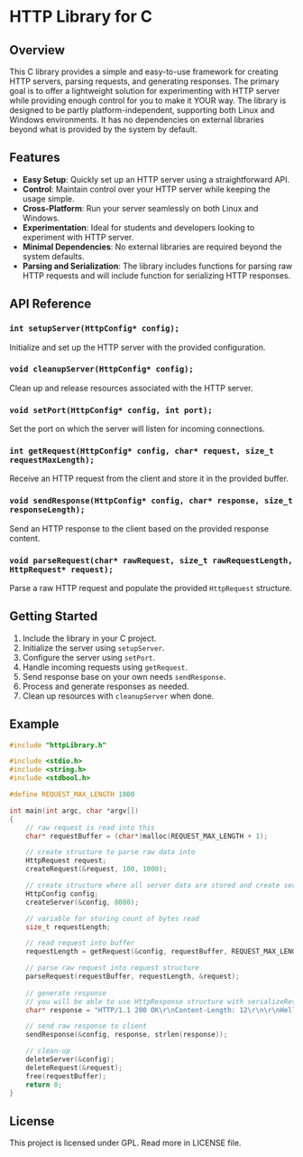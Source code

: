 # HTTP Library for C

## Overview

This C library provides a simple and easy-to-use framework for creating HTTP servers, parsing requests, and generating responses. The primary goal is to offer a lightweight solution for experimenting with HTTP server while providing enough control for you to make it YOUR way. The library is designed to be partly platform-independent, supporting both Linux and Windows environments. It has no dependencies on external libraries beyond what is provided by the system by default.

## Features

- **Easy Setup**: Quickly set up an HTTP server using a straightforward API.
- **Control**: Maintain control over your HTTP server while keeping the usage simple.
- **Cross-Platform**: Run your server seamlessly on both Linux and Windows.
- **Experimentation**: Ideal for students and developers looking to experiment with HTTP server.
- **Minimal Dependencies**: No external libraries are required beyond the system defaults.
- **Parsing and Serialization**: The library includes functions for parsing raw HTTP requests and will include function for serializing HTTP responses.

## API Reference

### `int setupServer(HttpConfig* config);`

Initialize and set up the HTTP server with the provided configuration.

### `void cleanupServer(HttpConfig* config);`

Clean up and release resources associated with the HTTP server.

### `void setPort(HttpConfig* config, int port);`

Set the port on which the server will listen for incoming connections.

### `int getRequest(HttpConfig* config, char* request, size_t requestMaxLength);`

Receive an HTTP request from the client and store it in the provided buffer.

### `void sendResponse(HttpConfig* config, char* response, size_t responseLength);`

Send an HTTP response to the client based on the provided response content.

### `void parseRequest(char* rawRequest, size_t rawRequestLength, HttpRequest* request);`

Parse a raw HTTP request and populate the provided `HttpRequest` structure.

## Getting Started

1. Include the library in your C project.
2. Initialize the server using `setupServer`.
3. Configure the server using `setPort`.
4. Handle incoming requests using `getRequest`.
5. Send response base on your own needs `sendResponse`.
6. Process and generate responses as needed.
7. Clean up resources with `cleanupServer` when done.

## Example

```c
#include "httpLibrary.h"

#include <stdio.h>
#include <string.h>
#include <stdbool.h>

#define REQUEST_MAX_LENGTH 1000

int main(int argc, char *argv[])
{
    // raw request is read into this
    char* requestBuffer = (char*)malloc(REQUEST_MAX_LENGTH + 1);

    // create structure to parse raw data into
    HttpRequest request;
    createRequest(&request, 100, 1000);

    // create structure where all server data are stored and create server
    HttpConfig config;
    createServer(&config, 8080);

    // variable for storing count of bytes read
    size_t requestLength;

    // read request into buffer
    requestLength = getRequest(&config, requestBuffer, REQUEST_MAX_LENGTH);

    // parse raw request into request structure
    parseRequest(requestBuffer, requestLength, &request);
    
    // generate response
    // you will be able to use HttpResponse structure with serializeResponse() function to create response easily, not implemented for now.
    char* response = "HTTP/1.1 200 OK\r\nContent-Length: 12\r\n\r\nHello, World!";

    // send raw response to client
    sendResponse(&config, response, strlen(response));

    // clean-up
    deleteServer(&config);
    deleteRequest(&request);
    free(requestBuffer);
    return 0;
}
```

## License
This project is licensed under GPL. Read more in LICENSE file.

